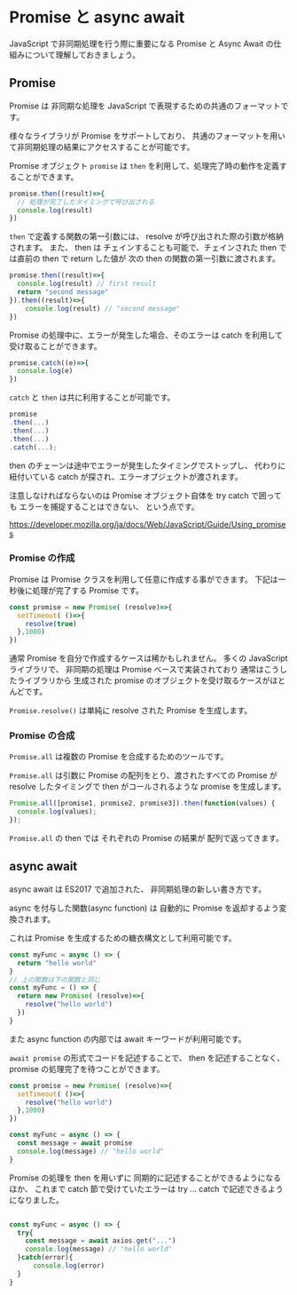# Promise と async await

JavaScript で非同期処理を行う際に重要になる Promise と Async Await の仕組みについて理解しておきましょう。

## Promise

Promise は 非同期な処理を JavaScript で表現するための共通のフォーマットです。

様々なライブラリが Promise をサポートしており、
共通のフォーマットを用いて非同期処理の結果にアクセスすることが可能です。

Promise オブジェクト `promise` は `then` を利用して、処理完了時の動作を定義することができます。

```js
promise.then((result)=>{
  // 処理が完了したタイミングで呼び出される
  console.log(result)
})
```

`then` で定義する関数の第一引数には、 resolve が呼び出された際の引数が格納されます。
また、 then は チェインすることも可能で、チェインされた then では直前の then で return した値が
次の then の関数の第一引数に渡されます。

```js
promise.then((result)=>{
  console.log(result) // first result
  return "second message" 
}).then((result)=>{
    console.log(result) // "second message"
})
```

Promise の処理中に、エラーが発生した場合、そのエラーは catch を利用して受け取ることができます。

```js
promise.catch((e)=>{
  console.log(e)
})
```

`catch` と `then` は共に利用することが可能です。

```js
promise
.then(...)
.then(...)
.then(...)
.catch(...);
```

then のチェーンは途中でエラーが発生したタイミングでストップし、
代わりに紐付いている catch が探され、エラーオブジェクトが渡されます。

注意しなければならないのは Promise オブジェクト自体を try catch で囲っても エラーを捕捉することはできない、
という点です。

https://developer.mozilla.org/ja/docs/Web/JavaScript/Guide/Using_promises

### Promise の作成

Promise は Promise クラスを利用して任意に作成する事ができます。
下記は一秒後に処理が完了する Promise です。

```js 
const promise = new Promise( (resolve)=>{
  setTimeout( ()=>{
    resolve(true)
  },1000)
})
```

通常 Promise を自分で作成するケースは稀かもしれません。
多くの JavaScript ライブラリで、 非同期の処理は Promise ベースで実装されており 
通常はこうしたライブラリから 生成された promise のオブジェクトを受け取るケースがほとんどです。

`Promise.resolve()` は単純に resolve された Promise を生成します。

### Promise の合成

`Promise.all` は複数の Promise を合成するためのツールです。

`Promise.all` は引数に Promise の配列をとり、渡されたすべての Promise が resolve したタイミングで
then がコールされるような promise を生成します。

```js
Promise.all([promise1, promise2, promise3]).then(function(values) {
  console.log(values);
});
```

`Promise.all` の then では それぞれの Promise の結果が 配列で返ってきます。

## async await 

async await は ES2017 で追加された、 非同期処理の新しい書き方です。

async を付与した関数(async function) は 自動的に Promise を返却するよう変換されます。

これは Promise を生成するための糖衣構文として利用可能です。

```js
const myFunc = async () => {
  return "hello world"
}
// 上の関数は下の関数と同じ
const myFunc = () => {
  return new Promise( (resolve)=>{
    resolve("hello world")
  })
}
```

また async function の内部では await キーワードが利用可能です。

`await promise` の形式でコードを記述することで、 then を記述することなく、 
promise の処理完了を待つことができます。

```js
const promise = new Promise( (resolve)=>{
  setTimeout( ()=>{
    resolve("hello world")
  },1000)
})

const myFunc = async () => {
  const message = await promise
  console.log(message) // "hello world"
}
```

Promise の処理を then を用いずに 同期的に記述することができるようになるほか、
これまで catch 節で受けていたエラーは try ... catch で記述できるようになりました。

```js

const myFunc = async () => {
  try{
    const message = await axios.get("...")
    console.log(message) // "hello world"      
  }catch(error){
      console.log(error)
  }
}
```


